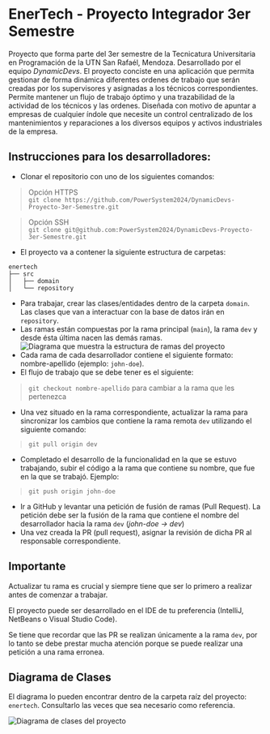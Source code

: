 # EnerTech - Proyecto Integrador 3er Semestre
Proyecto que forma parte del 3er semestre de la Tecnicatura Universitaria en Programación de la UTN San Rafaél, Mendoza. Desarrollado por el equipo _DynamicDevs_. El proyecto conciste en una aplicación que permita gestionar de forma dinámica diferentes ordenes de trabajo que serán creadas por los supervisores y asignadas a los técnicos correspondientes. Permite mantener un flujo de trabajo óptimo y una trazabilidad de la actividad de los técnicos y las ordenes. Diseñada con motivo de apuntar a empresas de cualquier índole que necesite un control centralizado de los mantenimientos y reparaciones a los diversos equipos y activos industriales de la empresa.

## Instrucciones para los desarrolladores:
- Clonar el repositorio con uno de los siguientes comandos:
> Opción HTTPS <br> `git clone https://github.com/PowerSystem2024/DynamicDevs-Proyecto-3er-Semestre.git`

> Opción SSH <br> `git clone git@github.com:PowerSystem2024/DynamicDevs-Proyecto-3er-Semestre.git`

- El proyecto va a contener la siguiente estructura de carpetas:
```
enertech
├── src
│   ├── domain
│   └── repository
```
- Para trabajar, crear las clases/entidades dentro de la carpeta `domain`. Las clases que van a interactuar con la base de datos irán en `repository`.
- Las ramas están compuestas por la rama principal (`main`), la rama `dev` y desde ésta última nacen las demás ramas.
![Diagrama que muestra la estructura de ramas del proyecto]()
- Cada rama de cada desarrollador contiene el siguiente formato: nombre-apellido (ejemplo: `john-doe`).
- El flujo de trabajo que se debe tener es el siguiente:
> `git checkout nombre-apellido` para cambiar a la rama que les pertenezca
- Una vez situado en la rama correspondiente, actualizar la rama para sincronizar los cambios que contiene la rama remota `dev` utilizando el siguiente comando:
> `git pull origin dev`
- Completado el desarrollo de la funcionalidad en la que se estuvo trabajando, subir el código a la rama que contiene su nombre, que fue en la que se trabajó. Ejemplo:
> `git push origin john-doe`
- Ir a GitHub y levantar una petición de fusión de ramas (Pull Request). La petición debe ser la fusión de la rama que contiene el nombre del desarrollador hacia la rama `dev` (_john-doe -> dev_)
- Una vez creada la PR (pull request), asignar la revisión de dicha PR al responsable correspondiente.

## Importante
Actualizar tu rama es crucial y siempre tiene que ser lo primero a realizar antes de comenzar a trabajar.

El proyecto puede ser desarrollado en el IDE de tu preferencia (IntelliJ, NetBeans o Visual Studio Code).

Se tiene que recordar que las PR se realizan únicamente a la rama `dev`, por lo tanto se debe prestar mucha atención porque se puede realizar una petición a una rama erronea.

## Diagrama de Clases
El diagrama lo pueden encontrar dentro de la carpeta raíz del proyecto: `enertech`. Consultarlo las veces que sea necesario como referencia.

![Diagrama de clases del proyecto]()
